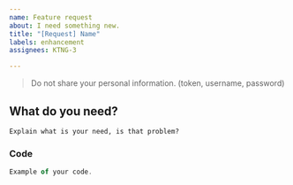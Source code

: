 ```yaml
---
name: Feature request
about: I need something new.
title: "[Request] Name"
labels: enhancement
assignees: KTNG-3

---
```


> Do not share your personal information.
> (token, username, password)

## What do you need?
```text
Explain what is your need, is that problem?
```

### Code
```typescript
Example of your code.
```
